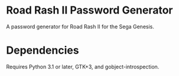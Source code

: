 # Road Rash II Password Generator
A password generator for Road Rash II for the Sega Genesis.

# Dependencies
Requires Python 3.1 or later, GTK+3, and gobject-introspection.
